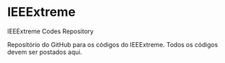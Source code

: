 # IEEExtreme
IEEExtreme Codes Repository

Repositório do GitHub para os códigos do IEEExtreme. Todos os códigos devem ser postados aqui.
